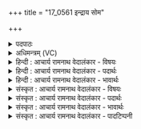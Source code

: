 +++
title = "17_0561 इन्द्राय सोम"

+++
<details><summary>पदपाठः</summary>

इ꣡न्द्रा꣢꣯य। सो꣣म। सु꣡षु꣢꣯तः। सु। सु꣣तः। प꣡रि꣢꣯। स्र꣣व। अ꣡प꣢꣯। अ꣡मी꣢꣯वा। भ꣣वतु। र꣡क्ष꣢꣯सा। स꣣ह꣢। मा꣢। ते꣣। र꣡स꣢꣯स्य। म꣣त्सत। द्वयावि꣡नः꣢। द्र꣡वि꣢꣯णस्वन्तः। इ꣣ह꣢। स꣣न्तु। इ꣡न्द꣢꣯वः। ५६१।
</details>

<details><summary>अधिमन्त्रम् (VC)</summary>

- पवमानः सोमः
- वेनो भार्गवः
- जगती
- निषादः
- पावमानं काण्डम्
</details>

<details><summary>हिन्दी : आचार्य रामनाथ वेदालंकार - विषयः</summary>

अगले मन्त्र में ब्रह्मानन्द-रस के प्रवाह की प्रार्थना है।
</details>

<details><summary>हिन्दी : आचार्य रामनाथ वेदालंकार - पदार्थः</summary>

पदार्थान्वयभाषाः -  हे (सोम) परब्रह्म परमात्मन् ! (सुषुतः) ध्यान द्वारा भली-भाँति निचोड़े हुए तुम (इन्द्राय) जीवात्मा के लिए (परिस्रव) परिस्रुत होवो, आनन्दरस को प्रवाहित करो। तुम्हारी सहायता से (रक्षसा सह) कामक्रोधादि रूप राक्षस के सहित (अमीवा) मन का सन्ताप रूप रोग (अप भवतु) हमसे दूर हो जाए। (द्वयाविनः) मन में कुछ तथा वाणी में कुछ, इस प्रकार दोहरे आचरणवाले कपटी, धूर्त, ठग लोग (ते) तुम्हारे (रसस्य) आनन्दरस का (मा मत्सत) स्वाद न ले सकें। (इह) हम सरल स्वभाववालों के अन्दर (इन्दवः) आर्द्र करनेवाले ब्रह्मानन्दरस (द्रविणस्वन्तः) समृद्ध और सबल (सन्तु) होवें ॥८॥ इस मन्त्र में सकार की अनेक बार आवृत्ति में वृत्त्यनुप्रास अलङ्कार है ॥८॥
</details>

<details><summary>हिन्दी : आचार्य रामनाथ वेदालंकार - भावार्थः</summary>

भावार्थभाषाः -  सरलवृत्तिवाले मनुष्य ही ब्रह्मानन्दरस के अधिकारी होते हैं, कुटिल वृत्तिवाले और दूसरों को ठगनेवाले लोग नहीं ॥८॥
</details>

<details><summary>संस्कृत : आचार्य रामनाथ वेदालंकार - विषयः</summary>

अथ ब्रह्मानन्दरसप्रवाहं प्रार्थयते।
</details>

<details><summary>संस्कृत : आचार्य रामनाथ वेदालंकार - पदार्थः</summary>

पदार्थान्वयभाषाः -  हे (सोम) परब्रह्म परमात्मन् ! (सुषुतः) ध्यानेन सम्यक् निष्पीडितः त्वम् (इन्द्राय) जीवात्मने (परिस्रव) परिस्रुतो भव, आनन्दरसं प्रवाहय। त्वत्साहाय्येन (रक्षसा सह) कामक्रोधाद्यात्मकेन राक्षसेन सार्द्धम् (अमीवा) मनस्तापरूपो रोगः (अप भवतु) अस्मत्तः पृथग् जायताम्। (द्वयाविनः२) मनस्यन्यद् वचस्यन्यद् इति द्विविधाचरणाः कपटिनो धूर्ता वञ्चकाः। द्वयं येषां ते द्वयाविनः। द्वयशब्दात्, ‘छन्दोविन्प्रकरणेऽष्ट्रामेखलाद्वयोभयरुजाहृदयानां दीर्घश्चेति वक्तव्यम्। अ० ५।२।१२२, वा०’ इति वार्तिकेन मत्वर्थे विन् दीर्घश्च। (ते) तव (रसस्य) रसम् मधुरम् आनन्दम् (मा मत्सत) न स्वदितुं शक्नुयुः। मदी हर्षे। लुङ्। माङ्योगे अडागमाभावः। (इह) सरलस्वभावेषु अस्मासु पुनः (इन्दवः) क्लेदनकरा ब्रह्मानन्दरसाः (द्रविणस्वन्तः) ऐश्वर्यवन्तो बलवन्तो वा। द्रविणः धनं बलं वा तद्वन्तः। (सन्तु) भवन्तु, अस्मभ्यं स्वकीयम् ऐश्वर्यं बलं च प्रयच्छन्त्विति भावः ॥८॥ अत्र सकारस्यासकृदावृत्तौ वृत्त्यनुप्रासोऽलङ्कारः ॥८॥
</details>

<details><summary>संस्कृत : आचार्य रामनाथ वेदालंकार - भावार्थः</summary>

भावार्थभाषाः -  सरलवृत्तय एव जना ब्रह्मानन्दरसस्याधिकारिणो भवन्ति, न तु कुटिलवृत्तयः परप्रतारकाश्च ॥८॥
</details>

<details><summary>संस्कृत : आचार्य रामनाथ वेदालंकार - पादटिप्पनी</summary>

टिप्पणी:   १. ऋ० ९।८५।१। २. द्वयाविनो द्वयवन्तः वञ्चकाः। येषां वाच्येकं कर्मणि अन्यत् ते द्वयाविनः—इति भ०। द्वयं सत्यानृतं तेन युक्ताः मायिन इत्यर्थः—इति सा०।
</details>